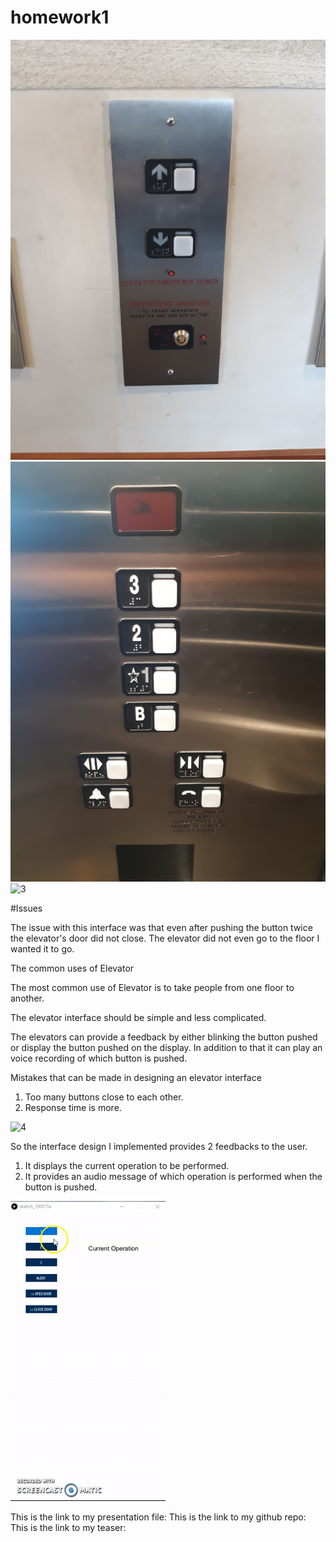 # homework1
![1](20190909_162142.jpg)
![2](20190909_162152.jpg)
![3](video.gif)

#Issues

The issue with this interface was that even after pushing the button twice the elevator's door did not close.
The elevator did not even go to the floor I wanted it to go.

The common uses of Elevator

The most common use of Elevator is to take people from one floor to another.

The elevator interface should be simple and less complicated.

The elevators can provide a feedback by either blinking the button pushed or display the button pushed on the display. In addition to that it can play an voice recording of which button is pushed.

Mistakes that can be made in designing an elevator interface

1. Too many buttons close to each other.
2. Response time is more.

![4](img.jpg)

So the interface design I implemented provides 2 feedbacks to the user.
1. It displays the current operation to be performed.
2. It provides an audio message of which operation is performed when the button is pushed.

![4](Elevator.gif)

This is the link to my presentation file:
This is the link to my github repo:
This is the link to my teaser:

